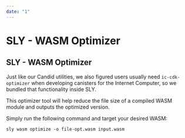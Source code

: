 ```yaml
---
date: "1"
---
```

# SLY - WASM Optimizer

## SLY - WASM Optimizer

Just like our Candid utilities, we also figured users usually need `ic-cdk-optimizer` when
developing canisters for the Internet Computer, so we bundled that functionality inside SLY. 

This optimizer tool will help reduce the file size of a compiled WASM module and outputs the optimized version.

Simply run the following command and target your desired WASM:
```
sly wasm optimize -o file-opt.wasm input.wasm
```

